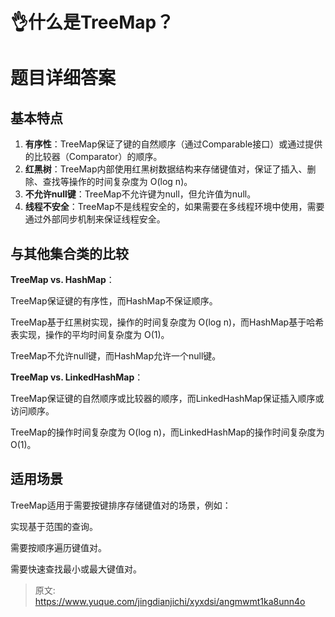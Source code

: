 # 👌什么是TreeMap？

# 题目详细答案
## 基本特点
1. **有序性**：TreeMap保证了键的自然顺序（通过Comparable接口）或通过提供的比较器（Comparator）的顺序。
2. **红黑树**：TreeMap内部使用红黑树数据结构来存储键值对，保证了插入、删除、查找等操作的时间复杂度为 O(log n)。
3. **不允许****null****键**：TreeMap不允许键为null，但允许值为null。
4. **线程不安全**：TreeMap不是线程安全的，如果需要在多线程环境中使用，需要通过外部同步机制来保证线程安全。

## 与其他集合类的比较
**TreeMap vs. HashMap**：

TreeMap保证键的有序性，而HashMap不保证顺序。

TreeMap基于红黑树实现，操作的时间复杂度为 O(log n)，而HashMap基于哈希表实现，操作的平均时间复杂度为 O(1)。

TreeMap不允许null键，而HashMap允许一个null键。

**TreeMap vs. LinkedHashMap**：

TreeMap保证键的自然顺序或比较器的顺序，而LinkedHashMap保证插入顺序或访问顺序。

TreeMap的操作时间复杂度为 O(log n)，而LinkedHashMap的操作时间复杂度为 O(1)。

## 适用场景
TreeMap适用于需要按键排序存储键值对的场景，例如：

实现基于范围的查询。

需要按顺序遍历键值对。

需要快速查找最小或最大键值对。



> 原文: <https://www.yuque.com/jingdianjichi/xyxdsi/angmwmt1ka8unn4o>